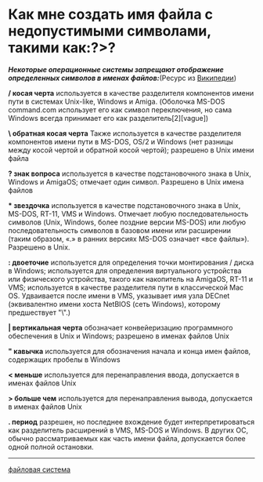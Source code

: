 # Как мне создать имя файла с недопустимыми символами, такими как:?>?
**_Некоторые операционные системы запрещают отображение определенных символов в именах файлов:_**(Ресурс из [Википедии](http://en.wikipedia.org/wiki/Filename))

**/ косая черта** используется в качестве разделителя компонентов имени пути в системах Unix-like, Windows и Amiga. (Оболочка MS-DOS command.com использует его как символ переключения, но сама Windows всегда принимает его как разделитель\[2\]\[vague\])

**\\ обратная косая черта** Также используется в качестве разделителя компонентов имени пути в MS-DOS, OS/2 и Windows (нет разницы между косой чертой и обратной косой чертой); разрешено в Unix имени файла

**? знак вопроса** используется в качестве подстановочного знака в Unix, Windows и AmigaOS; отмечает один символ. Разрешено в Unix имена файлов

**\* звездочка** используется в качестве подстановочного знака в Unix, MS-DOS, RT-11, VMS и Windows. Отмечает любую последовательность символов (Unix, Windows, более поздние версии MS-DOS) или любую последовательность символов в базовом имени или расширении (таким образом, «.» в ранних версиях MS-DOS означает «все файлы»). Разрешено в Unix.

**: двоеточие** используется для определения точки монтирования / диска в Windows; используется для определения виртуального устройства или физического устройства, такого как накопитель на AmigaOS, RT-11 и VMS; используется в качестве разделителя пути в классической Mac OS. Удваивается после имени в VMS, указывает имя узла DECnet (эквивалентно имени хоста NetBIOS (сеть Windows), которому предшествует "\\".)

**| вертикальная черта** обозначает конвейеризацию программного обеспечения в Unix и Windows; разрешено в именах файлов Unix

**" кавычка** используется для обозначения начала и конца имен файлов, содержащих пробелы в Windows

**< меньше** используется для перенаправления ввода, допускается в именах файлов Unix

**\> больше чем** используется для перенаправления вывода, допускается в именах файлов Unix

**. период** разрешен, но последнее вхождение будет интерпретироваться как разделитель расширений в VMS, MS-DOS и Windows. В других ОС, обычно рассматриваемых как часть имени файла, допускается более одной полной остановки.
**********
[файловая система](/tags/%D1%84%D0%B0%D0%B9%D0%BB%D0%BE%D0%B2%D0%B0%D1%8F%20%D1%81%D0%B8%D1%81%D1%82%D0%B5%D0%BC%D0%B0.md)
